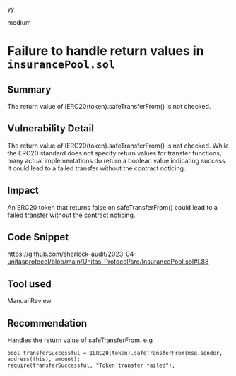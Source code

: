 yy

medium

# Failure to handle return values in `insurancePool.sol`

## Summary
The return value of IERC20(token).safeTransferFrom() is not checked. 

## Vulnerability Detail
The return value of IERC20(token).safeTransferFrom() is not checked. While the ERC20 standard does not specify return values for transfer functions, many actual implementations do return a boolean value indicating success. It could lead to a failed transfer without the contract noticing.

## Impact
An ERC20 token that returns false on safeTransferFrom() could lead to a failed transfer without the contract noticing.

## Code Snippet
https://github.com/sherlock-audit/2023-04-unitasprotocol/blob/main/Unitas-Protocol/src/InsurancePool.sol#L88

## Tool used
Manual Review

## Recommendation
Handles the return value of safeTransferFrom.
e.g 
```solidity
bool transferSuccessful = IERC20(token).safeTransferFrom(msg.sender, address(this), amount);
require(transferSuccessful, "Token transfer failed");
```
